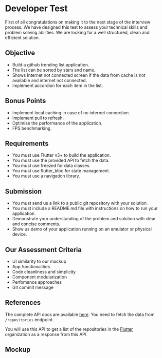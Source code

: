 # Developer Test
First of all congratulations on making it to the next stage of the interview process. We have designed this test to assess your technical skills and problem solving abilities. We are looking for a well structured, clean and efficient solution.

## Objective
- Build a github trending list application.
- The list can be sorted by stars and name.
- Shows Internet not connected screen if the data from cache is not available and internet not
connected.
- Implement accordion for each item in the list.

## Bonus Points
- Implement local caching in case of no internet connection.
- Implement pull to refresh.
- Optimise the performance of the application.
- FPS benchmarking.

## Requirements
- You must use Flutter v3+ to build the application.
- You must use the provided API to fetch the data.
- You must use freezed for data classes.
- You must use flutter_bloc for state management.
- You must use a navigation library.

## Submission
- You must send us a link to a public git repository with your solution.
- You must include a README.md file with instructions on how to run your application.
- Demonstrate your understanding of the problem and solution with clear and concise comments.
- Show us demo of your application running on an emulator or physical device.

## Our Assessment Criteria
- UI similarity to our mockup
- App functionalities
- Code cleanliness and simplicity
- Component modularization
- Perfomance approaches
- Git commit message

## References
The complete API docs are available [here](https://docs.github.com/en/rest/repos?apiVersion=2022-11-28). You need to fetch the data from `/repositories` endpoint.

You will use this API to get a list of the repositories in the [Flutter](https://github.com/flutter) organization as a response from this
API.

## Mockup

